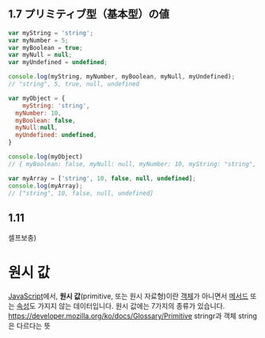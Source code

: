 ## 1.7 プリミティブ型（基本型）の値
```js
var myString = 'string';
var myNumber = 5;
var myBoolean = true;
var myNull = null;
var myUndefined = undefined;

console.log(myString, myNumber, myBoolean, myNull, myUndefined); 
// "string", 5, true, null, undefined

var myObject = {
	myString: 'string',
  myNumber: 10,
  myBoolean: false,
  myNull:null,
  myUndefined: undefined,
}

console.log(myObject)
// { myBoolean: false, myNull: null, myNumber: 10, myString: "string", myUndefined: undefined }

var myArray = ['string', 10, false, null, undefined];
console.log(myArray);
// ["string", 10, false, null, undefined]
```

## 1.11
셀프보충)
# 원시 값

[JavaScript](https://developer.mozilla.org/ko/docs/Glossary/JavaScript)에서, **원시 값**(primitive, 또는 원시 자료형)이란 [객체](https://developer.mozilla.org/ko/docs/Glossary/Object)가 아니면서 [메서드](https://developer.mozilla.org/ko/docs/Glossary/Method) 또는 [속성](https://developer.mozilla.org/ko/docs/Glossary/Property/JavaScript)도 가지지 않는 데이터입니다. 원시 값에는 7가지의 종류가 있습니다.
https://developer.mozilla.org/ko/docs/Glossary/Primitive
stringr과 객체 string은 다르다는 뜻